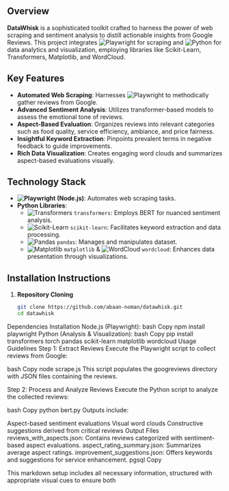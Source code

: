## Overview
**DataWhisk** is a sophisticated toolkit crafted to harness the power of web scraping and sentiment analysis to distill actionable insights from Google Reviews. This project integrates ![Playwright](https://cdn-icons-png.flaticon.com/512/5968/5968350.png "Playwright") for scraping and ![Python](https://cdn-icons-png.flaticon.com/512/1822/1822899.png "Python") for data analytics and visualization, employing libraries like Scikit-Learn, Transformers, Matplotlib, and WordCloud.

## Key Features
- **Automated Web Scraping**: Harnesses ![Playwright](https://cdn-icons-png.flaticon.com/512/5968/5968350.png "Playwright") to methodically gather reviews from Google.
- **Advanced Sentiment Analysis**: Utilizes transformer-based models to assess the emotional tone of reviews.
- **Aspect-Based Evaluation**: Organizes reviews into relevant categories such as food quality, service efficiency, ambiance, and price fairness.
- **Insightful Keyword Extraction**: Pinpoints prevalent terms in negative feedback to guide improvements.
- **Rich Data Visualization**: Creates engaging word clouds and summarizes aspect-based evaluations visually.

## Technology Stack
- **![Playwright](https://cdn-icons-png.flaticon.com/512/5968/5968350.png "Playwright") (Node.js)**: Automates web scraping tasks.
- **Python Libraries**:
  - ![Transformers](https://cdn-icons-png.flaticon.com/512/919/919853.png "Python") `transformers`: Employs BERT for nuanced sentiment analysis.
  - ![Scikit-Learn](https://cdn-icons-png.flaticon.com/512/337/337953.png "Python") `scikit-learn`: Facilitates keyword extraction and data processing.
  - ![Pandas](https://cdn-icons-png.flaticon.com/512/5968/5968322.png "Python") `pandas`: Manages and manipulates dataset.
  - ![Matplotlib](https://cdn-icons-png.flaticon.com/512/888/888954.png "Python") `matplotlib` & ![WordCloud](https://cdn-icons-png.flaticon.com/512/888/888955.png "Python") `wordcloud`: Enhances data presentation through visualizations.

## Installation Instructions
1. **Repository Cloning**
   ```bash
   git clone https://github.com/abaan-noman/datawhisk.git
   cd datawhisk
Dependencies Installation
Node.js (Playwright):
bash
Copy
npm install playwright
Python (Analysis & Visualization):
bash
Copy
pip install transformers torch pandas scikit-learn matplotlib wordcloud
Usage Guidelines
Step 1: Extract Reviews
Execute the Playwright script to collect reviews from Google:

bash
Copy
node scrape.js
This script populates the googreviews directory with JSON files containing the reviews.

Step 2: Process and Analyze Reviews
Execute the Python script to analyze the collected reviews:

bash
Copy
python bert.py
Outputs include:

Aspect-based sentiment evaluations
Visual word clouds
Constructive suggestions derived from critical reviews
Output Files
reviews_with_aspects.json: Contains reviews categorized with sentiment-based aspect evaluations.
aspect_rating_summary.json: Summarizes average aspect ratings.
improvement_suggestions.json: Offers keywords and suggestions for service enhancement.
pgsql
Copy

This markdown setup includes all necessary information, structured with appropriate visual cues to ensure both
